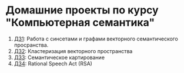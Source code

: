 # Домашние проекты по курсу "Компьютерная семантика"
1. [ДЗ1](hw1_Kozlova.ipynb): Работа с синсетами и графами векторного семантического просранства.
2. [ДЗ2](hw2_Kozlova.ipynb): Кластеризация векторного пространства
3. [ДЗ3](hw3_Kozlova.ipynb): Семантическое картирование
4. [ДЗ4](hw3_Kozlova.ipynb): Rational Speech Act (RSA)
